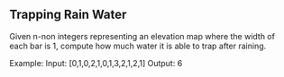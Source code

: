 ## Trapping Rain Water

Given n-non integers representing an elevation map where the width of each bar is 1, compute how much water it is able to trap after raining.

Example:
Input: [0,1,0,2,1,0,1,3,2,1,2,1]
Output: 6
